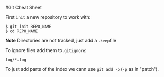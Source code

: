 #Git Cheat Sheet

First `init` a new repository to work with:

```
$ git init REPO_NAME
$ cd REPO_NAME

```

**Note** Directories are not tracked, just add a `.keep`file

To ignore files add them to`.gitignore`:

```
log/*.log
```

To just add parts of the index we cann use `git add -p` (`-p` as in "patch").
